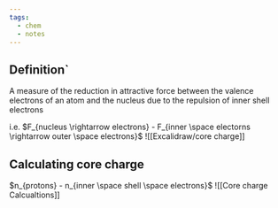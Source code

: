 ```yaml
---
tags:
  - chem
  - notes
---
```

## Definition`
A measure of the reduction in attractive force between the valence electrons of an atom and the nucleus due to the repulsion of inner shell electrons

i.e. $F_{nucleus \rightarrow electrons} - F_{inner \space electorns \rightarrow outer \space electrons}$
![[Excalidraw/core charge]]

## Calculating core charge
$n_{protons} - n_{inner \space shell \space electrons}$
![[Core charge Calcualtions]]